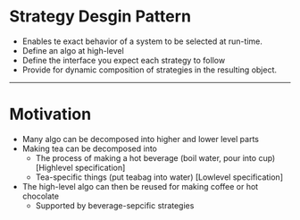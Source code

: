 # Strategy Desgin Pattern

- Enables te exact behavior of a system to be selected at run-time.
- Define an algo at high-level
- Define the interface you expect each strategy to follow
- Provide for dynamic composition of strategies in the resulting object.

---

# Motivation

- Many algo can be decomposed into higher and lower level parts
- Making tea can be decomposed into
  - The process of making a hot beverage (boil water, pour into cup) [Highlevel specification]
  - Tea-specific things (put teabag into water) [Lowlevel specification]
- The high-level algo can then be reused for making coffee or hot chocolate
  - Supported by beverage-sepcific strategies
